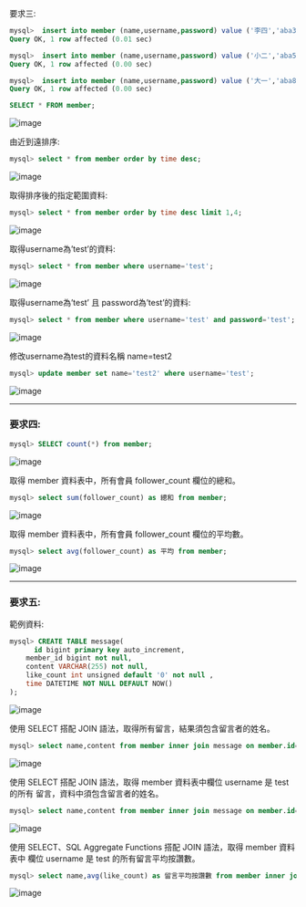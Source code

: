 要求三:

```sql
mysql>  insert into member (name,username,password) value ('李四','aba321','aba321');
Query OK, 1 row affected (0.01 sec)

mysql>  insert into member (name,username,password) value ('小二','aba565','aba565');
Query OK, 1 row affected (0.00 sec)

mysql>  insert into member (name,username,password) value ('大一','aba878','aba878');
Query OK, 1 row affected (0.00 sec)

SELECT * FROM member;
```

![image](https://github.com/KilopaNye/Stage_First/assets/98875404/7bd87b24-17b5-4730-8315-496efa2a3a7b)


由近到遠排序:

```sql
mysql> select * from member order by time desc;
```

![image](https://github.com/KilopaNye/Stage_First/assets/98875404/a42ed2dc-09ce-48ed-ae6b-dd4d49712dbd)


取得排序後的指定範圍資料:

```sql
mysql> select * from member order by time desc limit 1,4;
```

![image](https://github.com/KilopaNye/Stage_First/assets/98875404/ee9f9229-d8c0-4fad-ba01-41e2c9671ea0)


取得username為’test’的資料:

```sql
mysql> select * from member where username='test';
```

![image](https://github.com/KilopaNye/Stage_First/assets/98875404/5c50c537-3179-4143-8599-d3394d794d9f)


取得username為’test’ 且 password為’test’的資料:

```sql
mysql> select * from member where username='test' and password='test';
```

![image](https://github.com/KilopaNye/Stage_First/assets/98875404/c6bbde89-58f1-4e5d-9fa1-db1b0234328f)


修改username為test的資料名稱 name=test2

```sql
mysql> update member set name='test2' where username='test';
```

![image](https://github.com/KilopaNye/Stage_First/assets/98875404/5889e840-cfba-47db-b543-5abd74132c7e)


---

### 要求四:

```sql
mysql> SELECT count(*) from member;
```

![image](https://github.com/KilopaNye/Stage_First/assets/98875404/7908d0ce-07af-4104-bab9-1102972bd1b7)


取得 member 資料表中，所有會員 follower_count 欄位的總和。

```sql
mysql> select sum(follower_count) as 總和 from member;

```

![image](https://github.com/KilopaNye/Stage_First/assets/98875404/5f0c7bd4-7bfd-4d1f-bce9-533ad8252968)


取得 member 資料表中，所有會員 follower_count 欄位的平均數。

```sql
mysql> select avg(follower_count) as 平均 from member;
```

![image](https://github.com/KilopaNye/Stage_First/assets/98875404/c654fd39-dcc0-4883-a316-6c3d80d69f03)


---

### 要求五:

範例資料:

```sql
mysql> CREATE TABLE message(
	  id bigint primary key auto_increment,
    member_id bigint not null,
    content VARCHAR(255) not null,
    like_count int unsigned default '0' not null ,
    time DATETIME NOT NULL DEFAULT NOW()
);
```

![image](https://github.com/KilopaNye/Stage_First/assets/98875404/d7e39953-a03e-40dd-83e3-12feef83cdf8)


使⽤ SELECT 搭配 JOIN 語法，取得所有留⾔，結果須包含留⾔者的姓名。

```sql
mysql> select name,content from member inner join message on member.id=message.member_id;
```

![image](https://github.com/KilopaNye/Stage_First/assets/98875404/5daddfe5-1038-48e3-a78c-6d89be539ebf)


使⽤ SELECT 搭配 JOIN 語法，取得 member 資料表中欄位 username 是 test 的所有
留⾔，資料中須包含留⾔者的姓名。

```sql
mysql> select name,content from member inner join message on member.id=message.member_id where username='test';
```

![image](https://github.com/KilopaNye/Stage_First/assets/98875404/b641635b-4130-477d-8612-ab88975ae59c)


使⽤ SELECT、SQL Aggregate Functions 搭配 JOIN 語法，取得 member 資料表中
欄位 username 是 test 的所有留⾔平均按讚數。

```sql
mysql> select name,avg(like_count) as 留言平均按讚數 from member inner join message on member.id=message.member_id where username='test' group by message.member_id;
```

![image](https://github.com/KilopaNye/Stage_First/assets/98875404/90d4b566-788a-4bcd-b87c-568cfe527e04)

